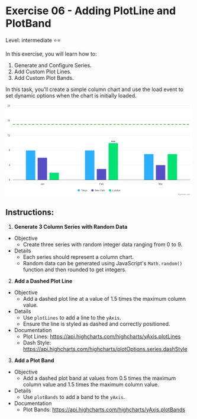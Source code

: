 # Exercise 06 - Adding PlotLine and PlotBand
Level: intermediate ⭐⭐

In this exercise, you will learn how to:
1. Generate and Configure Series.
2. Add Custom Plot Lines.
3. Add Custom Plot Bands.

In this task, you'll create a simple column chart and use the load event to set dynamic options when the chart is initially loaded.


![exercise.png](exercise.png)

## Instructions:
1. **Generate 3 Column Series with Random Data**
* Objective
  *  Create three series with random integer data ranging from 0 to 9.
* Details
  * Each series should represent a column chart.
  * Random data can be generated using JavaScript's `Math.random()` function and then rounded to get integers.

2. **Add a Dashed Plot Line**
* Objective
  * Add a dashed plot line at a value of 1.5 times the maximum column value.
* Details
  * Use `plotLines` to add a line to the `yAxis`.
  * Ensure the line is styled as dashed and correctly positioned.
* Documentation
  * Plot Lines: https://api.highcharts.com/highcharts/yAxis.plotLines
  * Dash Style: https://api.highcharts.com/highcharts/plotOptions.series.dashStyle

3. **Add a Plot Band**
* Objective
  * Add a dashed plot band at values from 0.5 times the maximum column value and 1.5 times the maximum column value.
* Details
  * Use `plotBands` to add a band to the `yAxis`.
* Documentation
  * Plot Bands: https://api.highcharts.com/highcharts/yAxis.plotBands